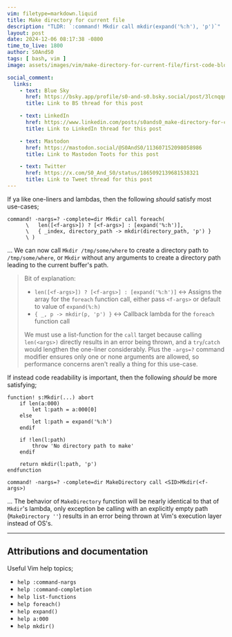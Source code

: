 ```yaml
---
vim: filetype=markdown.liquid
title: Make directory for current file
description: "TLDR: `:command! Mkdir call mkdir(expand('%:h'), 'p')`"
layout: post
date: 2024-12-06 08:17:38 -0800
time_to_live: 1800
author: S0AndS0
tags: [ bash, vim ]
image: assets/images/vim/make-directory-for-current-file/first-code-block.png

social_comment:
  links:
    - text: Blue Sky
      href: https://bsky.app/profile/s0-and-s0.bsky.social/post/3lcnqqnbjqk2u
      title: Link to BS thread for this post

    - text: LinkedIn
      href: https://www.linkedin.com/posts/s0ands0_make-directory-for-current-file-activity-7270857584482414592-QpCN
      title: Link to LinkedIn thread for this post

    - text: Mastodon
      href: https://mastodon.social/@S0AndS0/113607152098058986
      title: Link to Mastodon Toots for this post

    - text: Twitter
      href: https://x.com/S0_And_S0/status/1865092139681538321
      title: Link to Tweet thread for this post
---
```




If ya like one-liners and lambdas, then the following _should_ satisfy most
use-cases;

```vim
command! -nargs=? -complete=dir Mkdir call foreach(
      \   len([<f-args>]) ? [<f-args>] : [expand('%:h')],
      \   { _index, directory_path -> mkdir(directory_path, 'p') }
      \ )
```

...  We can now call `Mkdir /tmp/some/where` to create a directory path to
`/tmp/some/where`, or `Mkdir` without any arguments to create a directory path
leading to the current buffer's path.

> Bit of explanation:
>
> - `len([<f-args>]) ? [<f-args>] : [expand('%:h')]` ↔ Assigns the array for
>   the `foreach` function call, either pass `<f-args>` or default to value of
>   `expand(%:h)`
> - `{ _, p -> mkdir(p, 'p') }` ↔ Callback lambda for the `foreach` function
>   call
>
> We must use a list-function for the `call` target because calling
> `len(<args>)` directly results in an error being thrown, and a `try`/`catch`
> would lengthen the one-liner considerably.  Plus the `-args=?` command
> modifier ensures only one or none arguments are allowed, so performance
> concerns aren't really a thing for this use-case.


If instead code readability is important, then the following _should_ be more
satisfying;

```vim
function! s:Mkdir(...) abort
	if len(a:000)
		let l:path = a:000[0]
	else
		let l:path = expand('%:h')
	endif

	if !len(l:path)
		throw 'No directory path to make'
	endif

	return mkdir(l:path, 'p')
endfunction

command! -nargs=? -complete=dir MakeDirectory call <SID>Mkdir(<f-args>)
```

...  The behavior of `MakeDirectory` function will be nearly identical to that
of `Mkdir`'s lambda, only exception be calling with an explicitly empty path
(`MakeDirectory ''`) results in an error being thrown at Vim's execution layer
instead of OS's.


______


## Attributions and documentation
[heading__attributions_and_documentation]: #attributions-and-documentation


Useful Vim help topics;

- `help :command-nargs`
- `help :command-completion`
- `help list-functions`
- `help foreach()`
- `help expand()`
- `help a:000`
- `help mkdir()`

